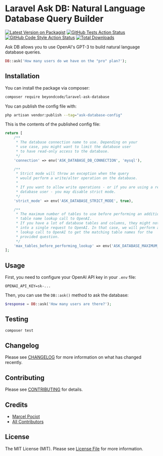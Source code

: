 # Laravel Ask DB: Natural Language Database Query Builder

[![Latest Version on Packagist](https://img.shields.io/packagist/v/beyondcode/laravel-ask-database.svg?style=flat-square)](https://packagist.org/packages/beyondcode/laravel-ask-database)
[![GitHub Tests Action Status](https://img.shields.io/github/actions/workflow/status/beyondcode/laravel-ask-database/run-tests.yml?branch=main&label=tests&style=flat-square)](https://github.com/beyondcode/laravel-ask-database/actions?query=workflow%3Arun-tests+branch%3Amain)
[![GitHub Code Style Action Status](https://img.shields.io/github/actions/workflow/status/beyondcode/laravel-ask-database/fix-php-code-style-issues.yml?branch=main&label=code%20style&style=flat-square)](https://github.com/beyondcode/laravel-ask-database/actions?query=workflow%3A"Fix+PHP+code+style+issues"+branch%3Amain)
[![Total Downloads](https://img.shields.io/packagist/dt/beyondcode/laravel-ask-database.svg?style=flat-square)](https://packagist.org/packages/beyondcode/laravel-ask-database)

Ask DB allows you to use OpenAI's GPT-3 to build natural language database queries.

```php
DB::ask('How many users do we have on the "pro" plan?');
```

## Installation

You can install the package via composer:

```bash
composer require beyondcode/laravel-ask-database
```

You can publish the config file with:

```bash
php artisan vendor:publish --tag="ask-database-config"
```

This is the contents of the published config file:

```php
return [
    /**
     * The database connection name to use. Depending on your
     * use case, you might want to limit the database user
     * to have read-only access to the database.
     */
    'connection' => env('ASK_DATABASE_DB_CONNECTION', 'mysql'),

    /**
     * Strict mode will throw an exception when the query
     * would perform a write/alter operation on the database.
     *
     * If you want to allow write operations - or if you are using a read-only
     * database user - you may disable strict mode.
     */
    'strict_mode' => env('ASK_DATABASE_STRICT_MODE', true),

    /**
     * The maximum number of tables to use before performing an additional
     * table name lookup call to OpenAI.
     * If you have a lot of database tables and columns, they might not fit
     * into a single request to OpenAI. In that case, we will perform a
     * lookup call to OpenAI to get the matching table names for the
     * provided question.
     */
    'max_tables_before_performing_lookup' => env('ASK_DATABASE_MAXIMUM_TABLES', 15),
];
```

## Usage

First, you need to configure your OpenAI API key in your `.env` file:

```dotenv
OPENAI_API_KEY=sk-...
```

Then, you can use the `DB::ask()` method to ask the database:

```php
$response = DB::ask('How many users are there?');
```

## Testing

```bash
composer test
```

## Changelog

Please see [CHANGELOG](CHANGELOG.md) for more information on what has changed recently.

## Contributing

Please see [CONTRIBUTING](CONTRIBUTING.md) for details.

## Credits

- [Marcel Pociot](https://github.com/mpociot)
- [All Contributors](../../contributors)

## License

The MIT License (MIT). Please see [License File](LICENSE.md) for more information.
